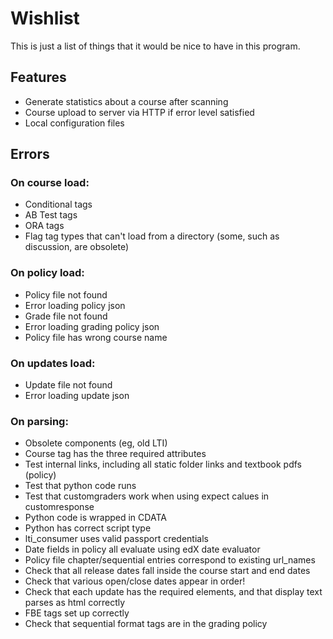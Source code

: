 # Wishlist

This is just a list of things that it would be nice to have in this program.

## Features

* Generate statistics about a course after scanning
* Course upload to server via HTTP if error level satisfied
* Local configuration files

## Errors

### On course load:

- Conditional tags
- AB Test tags
- ORA tags
- Flag tag types that can't load from a directory (some, such as discussion, are obsolete)

### On policy load:

- Policy file not found
- Error loading policy json
- Grade file not found
- Error loading grading policy json
- Policy file has wrong course name

### On updates load:

- Update file not found
- Error loading update json

### On parsing:

- Obsolete components (eg, old LTI)
- Course tag has the three required attributes
- Test internal links, including all static folder links and textbook pdfs (policy)
- Test that python code runs
- Test that customgraders work when using expect calues in customresponse
- Python code is wrapped in CDATA
- Python has correct script type
- lti_consumer uses valid passport credentials
- Date fields in policy all evaluate using edX date evaluator
- Policy file chapter/sequential entries correspond to existing url_names
- Check that all release dates fall inside the course start and end dates
- Check that various open/close dates appear in order!
- Check that each update has the required elements, and that display text parses as html correctly
- FBE tags set up correctly
- Check that sequential format tags are in the grading policy
